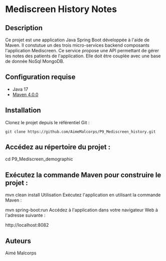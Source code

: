 # Mediscreen History Notes

## Description
Ce projet est une application Java Spring Boot développée à l'aide de Maven. Il constutue un des trois micro-services backend composants l'application Mediscreen. Ce service propose une API permettant de gérer les notes des patients de l'application. Elle doit être couplée avec une base de donnée NoSql MongoDB.

## Configuration requise
- Java 17
- [Maven 4.0.0](https://maven.apache.org/download.cgi)

## Installation
Clonez le projet depuis le référentiel Git :


`git clone https://github.com/AimeMalcorps/P9_Mediscreen_history.git`

## Accédez au répertoire du projet :
cd P9_Mediscreen_demographic

## Exécutez la commande Maven pour construire le projet :

mvn clean install
Utilisation
Exécutez l'application en utilisant la commande Maven :

mvn spring-boot:run
Accédez à l'application dans votre navigateur Web à l'adresse suivante :

http://localhost:8082

## Auteurs
Aimé Malcorps
